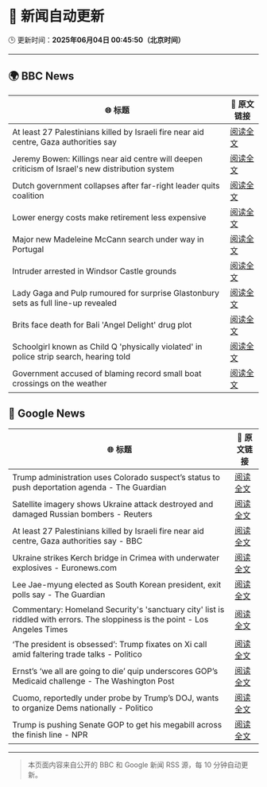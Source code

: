 # 🧠 新闻自动更新

🕒 更新时间：**2025年06月04日 00:45:50（北京时间）**

---

## 🌍 BBC News

| 🌐 标题 | 🔗 原文链接 |
|--------|-------------|
| At least 27 Palestinians killed by Israeli fire near aid centre, Gaza authorities say | [阅读全文](https://www.bbc.com/news/articles/c2lkwz0y5n0o) |
| Jeremy Bowen: Killings near aid centre will deepen criticism of Israel's new distribution system | [阅读全文](https://www.bbc.com/news/articles/c8jgk1w320lo) |
| Dutch government collapses after far-right leader quits coalition | [阅读全文](https://www.bbc.com/news/articles/c0r1x5yyd5wo) |
| Lower energy costs make retirement less expensive | [阅读全文](https://www.bbc.com/news/articles/cj42022gqzwo) |
| Major new Madeleine McCann search under way in Portugal | [阅读全文](https://www.bbc.com/news/articles/cy4k1vg34wlo) |
| Intruder arrested in Windsor Castle grounds | [阅读全文](https://www.bbc.com/news/articles/cx2qw3jzvzeo) |
| Lady Gaga and Pulp rumoured for surprise Glastonbury sets as full line-up revealed | [阅读全文](https://www.bbc.com/news/articles/cx2jd8e6918o) |
| Brits face death for Bali 'Angel Delight' drug plot | [阅读全文](https://www.bbc.com/news/articles/cewd705yy74o) |
| Schoolgirl known as Child Q 'physically violated' in police strip search, hearing told | [阅读全文](https://www.bbc.com/news/articles/cev4k0zke24o) |
| Government accused of blaming record small boat crossings on the weather | [阅读全文](https://www.bbc.com/news/articles/cwy3vq22xqzo) |

## 📰 Google News

| 🌐 标题 | 🔗 原文链接 |
|--------|-------------|
| Trump administration uses Colorado suspect’s status to push deportation agenda - The Guardian | [阅读全文](https://news.google.com/rss/articles/CBMipAFBVV95cUxOZXlONEZLZklCR3kybmh1QU9fR3FDMl9PY2VOZmdpN1FDV2xXbk1fd0ZlTDg0WHJFRkZRYXNMZGtmUDhjZTF5NV8xNUZSQzdGR1lrMm1rekp6ZHEwcDIzelkzRjJVVU1ObW1JaU01TzR3QmZYNkttdFROZjZpdDN0cFdWdUR6SVpELWJHdm5QWGNFcThMOVpXZXN5SEZ0U2N2Y3lZcg?oc=5) |
| Satellite imagery shows Ukraine attack destroyed and damaged Russian bombers - Reuters | [阅读全文](https://news.google.com/rss/articles/CBMi0AFBVV95cUxOREZENXJVYW9UTlJmcDhmYnlZOXZieTJialJfdDZUdDZrZWNJM0xJaENzN2s5LVFWNXhPSlZCcVJ2aE4tZ3RxZ0RIcHNuSkYyUFNOcUF3Q3owTGtCRU1BQ1FPR3VnLVQycVgyS0RYdmRBZ2c1V1VtUjZFbHdhMU9pblNzMS1sOWdRN1U0ZFo5dUlaNExrSjBiYTlCemhMd2ZpajIzNU1tYWIxUHZyNUJWczNxdXZ4V2d3RVA3Q1U3S21kOHdZdjYwOFdVaUh6QU12?oc=5) |
| At least 27 Palestinians killed by Israeli fire near aid centre, Gaza authorities say - BBC | [阅读全文](https://news.google.com/rss/articles/CBMiWkFVX3lxTE9GcnczaVRlSzVvTnFMTzNvN0hFREE5c192WDk5WUlTNURjRGN5V09iVWk3Z2IxQl9aRGtPMi1yWFhQNmxrLUF4RkEtanJZTjR0b29vN2FlZXRPUdIBX0FVX3lxTFBtZmMxQThydUpzN2xwdHZSdjFCNE1kRzhmdFZRdEVhd1RDOGVVX3BjZkpENFNQRUdsWmRqSXFlVlh0TzVxYmhvdEQ4clNlc0ZNdjVtMVZYdkRkamdrV0tV?oc=5) |
| Ukraine strikes Kerch bridge in Crimea with underwater explosives - Euronews.com | [阅读全文](https://news.google.com/rss/articles/CBMiowFBVV95cUxOd2YzN3d5UlJGTGVrQ2UtWi1zRUIwbjB0eXI4MGpfNTNWR0d4WnA2Q3BIR1hMVkRXc2FNUkFJRERJVVFfRVFLWl9pQTA0VmV2cjkxWUpZN0pYTkZxcGtDb1ZNTDdlc0I2cGNCbDNPNG9uRmR3TTR2NUY1OGRMUHlCMnFjdVRKT3FDRmxCQXREelppRmU0a25pZkpSV2hoYWdCdWRZ?oc=5) |
| Lee Jae-myung elected as South Korean president, exit polls say - The Guardian | [阅读全文](https://news.google.com/rss/articles/CBMirAFBVV95cUxQVmdjZ1dlZldwXzBGSGRpdWR1b3B0NDh5ZjJJZGczME5wQXZ1aXhrMFlVYVBsV3RfRFhFZE9fV1dmdEp4SFNfTFhnOE55NDkwU3lxLWRtVlpxV1NWd0JXZ1Bvd0JGTGNBV3JURDJzQXFULVhESXdQNTZybDk0dmZkSlo0M1pTWXVWMV9vOVZsMV9iaHpQcVhfTjQtWkowdHdwZFV5SzRHblZhMW9B?oc=5) |
| Commentary: Homeland Security's 'sanctuary city' list is riddled with errors. The sloppiness is the point - Los Angeles Times | [阅读全文](https://news.google.com/rss/articles/CBMiiwFBVV95cUxONjhvVzd6RHJSQ3ZqanJ2WVFfSnIyWEw4Qm9meHdkME1HZ3JjcXJSWkt0WjY3UzF5YjREZk00Wkw5UUtldTAwRWNEQlBjMEFVWklKQmJNaGtoSl9pc0c3aklKSkNQTkJjb0RvOUxpS3JfTzllRlR1dEM5clg3RW5RTFdqUjA2ZFhld05J?oc=5) |
| ‘The president is obsessed’: Trump fixates on Xi call amid faltering trade talks - Politico | [阅读全文](https://news.google.com/rss/articles/CBMigAFBVV95cUxOZzBQSWlfWU9GSDdjNDVQak4yWUpYTU1PZUIyYnJnVGxZV3RXZlZfYkpfY2pFTVN6MVJXYXdXXzlzeDIwYXFJWDNBNkJES0dvSm9fcWcxMHZQNEF6anI1R1RMb2lfMDRwNFpLVjh0QWtpUjRPRkwxbVVuNlF1MDc5Sg?oc=5) |
| Ernst’s ‘we all are going to die’ quip underscores GOP’s Medicaid challenge - The Washington Post | [阅读全文](https://news.google.com/rss/articles/CBMilAFBVV95cUxNZjVNWTZjX3JpZlBKbWlOcFplMkpWNzJwV2dTVXh2UkloeTVlblV3b0NDT1dhWE1YYVVmM2hyV0xfcTdzV2hUVnZOVHJWTkpkQkZrWDllYk9jdW5ua005N2w2RUNoX21yN3U1SVluWEtJTndiQ2pMNl9PV1g0djBPWEFaM1ozbzFKeHJLWEtPcC1ld0R4?oc=5) |
| Cuomo, reportedly under probe by Trump’s DOJ, wants to organize Dems nationally - Politico | [阅读全文](https://news.google.com/rss/articles/CBMixAFBVV95cUxNNm9NeW5xaV9mSndSSFhsWXFZeHBqdlFHekNJM2ZKZkl2VGtKMEVSQ1FsTW1xY1Z1UmMtRVd0eklIRk9ycWlaazdPMDdYYkhwYkFyWXJnc2pCSGhTbEkteWJuazV0Z3htd1B4VkRvTGI5UTduVHpSZnV5bmhsT3J2bmM4SUVjYnowZUticHltb0ItUDMxWERrMU05alFCNnhxYmdycVBSbXd1RG0zZGJjeHBraUc5WWdwZjZYYjM2N0tLeXJv?oc=5) |
| Trump is pushing Senate GOP to get his megabill across the finish line - NPR | [阅读全文](https://news.google.com/rss/articles/CBMikgFBVV95cUxOWjl6MkJYWi02QkJ0MHFjWktIaHBwUl80RHlxdXlja1JQUnRsZkFSenlaZ1hPLWZxM2dTclFtR2FkdUNaYXdEcGd1aE9FbDhYUzJRMkltYzdMVEVlTnotc2p2YkNTQURiQ2c2N1VKUE14aUVFVURLZXB2U2U1OHIxeDc1WlktV1lOX3RJc0dYdHJOQQ?oc=5) |

---
> 本页面内容来自公开的 BBC 和 Google 新闻 RSS 源，每 10 分钟自动更新。